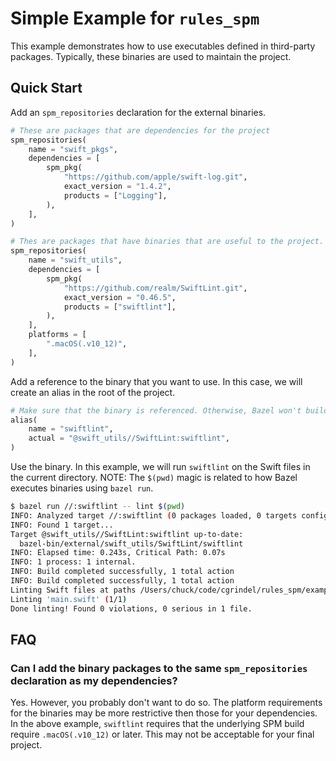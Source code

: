 # Simple Example for `rules_spm`

This example demonstrates how to use executables defined in third-party packages. Typically, these
binaries are used to maintain the project.

## Quick Start

Add an `spm_repositories` declaration for the external binaries.

```python
# These are packages that are dependencies for the project
spm_repositories(
    name = "swift_pkgs",
    dependencies = [
        spm_pkg(
            "https://github.com/apple/swift-log.git",
            exact_version = "1.4.2",
            products = ["Logging"],
        ),
    ],
)

# Thes are packages that have binaries that are useful to the project.
spm_repositories(
    name = "swift_utils",
    dependencies = [
        spm_pkg(
            "https://github.com/realm/SwiftLint.git",
            exact_version = "0.46.5",
            products = ["swiftlint"],
        ),
    ],
    platforms = [
        ".macOS(.v10_12)",
    ],
)

```

Add a reference to the binary that you want to use. In this case, we will create an alias in the
root of the project.

```python
# Make sure that the binary is referenced. Otherwise, Bazel won't build it.
alias(
    name = "swiftlint",
    actual = "@swift_utils//SwiftLint:swiftlint",
)
```

Use the binary. In this example, we will run `swiftlint` on the Swift files in the current
directory. NOTE: The `$(pwd)` magic is related to how Bazel executes binaries using `bazel run`.

```sh
$ bazel run //:swiftlint -- lint $(pwd)
INFO: Analyzed target //:swiftlint (0 packages loaded, 0 targets configured).
INFO: Found 1 target...
Target @swift_utils//SwiftLint:swiftlint up-to-date:
  bazel-bin/external/swift_utils/SwiftLint/swiftlint
INFO: Elapsed time: 0.243s, Critical Path: 0.07s
INFO: 1 process: 1 internal.
INFO: Build completed successfully, 1 total action
INFO: Build completed successfully, 1 total action
Linting Swift files at paths /Users/chuck/code/cgrindel/rules_spm/examples/simple_with_binary
Linting 'main.swift' (1/1)
Done linting! Found 0 violations, 0 serious in 1 file.
```

## FAQ

### Can I add the binary packages to the same `spm_repositories` declaration as my dependencies?

Yes. However, you probably don't want to do so. The platform requirements for the binaries may be
more restrictive then those for your dependencies. In the above example, `swiftlint` requires that
the underlying SPM build require `.macOS(.v10_12)` or later. This may not be acceptable for your
final project.


